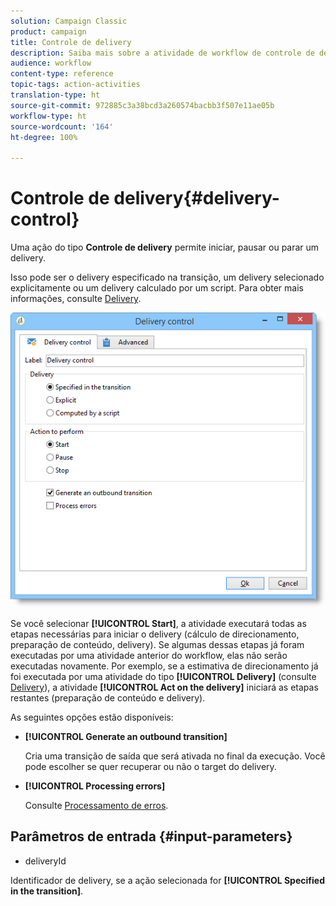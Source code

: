 ```yaml
---
solution: Campaign Classic
product: campaign
title: Controle de delivery
description: Saiba mais sobre a atividade de workflow de controle de delivery
audience: workflow
content-type: reference
topic-tags: action-activities
translation-type: ht
source-git-commit: 972885c3a38bcd3a260574bacbb3f507e11ae05b
workflow-type: ht
source-wordcount: '164'
ht-degree: 100%

---
```



# Controle de delivery{#delivery-control}

Uma ação do tipo **Controle de delivery** permite iniciar, pausar ou parar um delivery.

Isso pode ser o delivery especificado na transição, um delivery selecionado explicitamente ou um delivery calculado por um script. Para obter mais informações, consulte [Delivery](../../workflow/using/delivery.md).

![](assets/edit_diffusion_act.png)

Se você selecionar **[!UICONTROL Start]**, a atividade executará todas as etapas necessárias para iniciar o delivery (cálculo de direcionamento, preparação de conteúdo, delivery). Se algumas dessas etapas já foram executadas por uma atividade anterior do workflow, elas não serão executadas novamente. Por exemplo, se a estimativa de direcionamento já foi executada por uma atividade do tipo **[!UICONTROL Delivery]** (consulte [Delivery](../../workflow/using/delivery.md)), a atividade **[!UICONTROL Act on the delivery]** iniciará as etapas restantes (preparação de conteúdo e delivery).

As seguintes opções estão disponíveis:

* **[!UICONTROL Generate an outbound transition]**

   Cria uma transição de saída que será ativada no final da execução. Você pode escolher se quer recuperar ou não o target do delivery.

* **[!UICONTROL Processing errors]**

   Consulte [Processamento de erros](../../workflow/using/monitoring-workflow-execution.md#processing-errors).

## Parâmetros de entrada {#input-parameters}

* deliveryId

Identificador de delivery, se a ação selecionada for **[!UICONTROL Specified in the transition]**.

